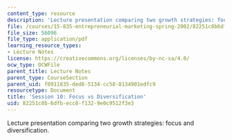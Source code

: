 ```yaml
---
content_type: resource
description: 'Lecture presentation comparing two growth strategies: focus and diversification.'
file: /courses/15-835-entrepreneurial-marketing-spring-2002/82251c8b6dfbecc8f1329e0c9512f3e3_session10.pdf
file_size: 56096
file_type: application/pdf
learning_resource_types:
- Lecture Notes
license: https://creativecommons.org/licenses/by-nc-sa/4.0/
ocw_type: OCWFile
parent_title: Lecture Notes
parent_type: CourseSection
parent_uid: f0911835-ded8-5134-cc58-8134901edfc9
resourcetype: Document
title: 'Session 10: Focus vs Diversification'
uid: 82251c8b-6dfb-ecc8-f132-9e0c9512f3e3
---
```

Lecture presentation comparing two growth strategies: focus and diversification.